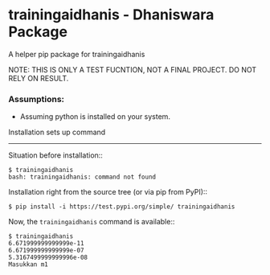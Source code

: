 # trainingaidhanis - Dhaniswara Package
A helper pip package for trainingaidhanis

NOTE: THIS IS ONLY A TEST FUCNTION, NOT A FINAL PROJECT. DO NOT RELY ON RESULT.

### Assumptions:
+ Assuming python is installed on your system.

Installation sets up command
**************************************

Situation before installation::

    $ trainingaidhanis
    bash: trainingaidhanis: command not found

Installation right from the source tree (or via pip from PyPI)::

    $ pip install -i https://test.pypi.org/simple/ trainingaidhanis
   

Now, the ``trainingaidhanis`` command is available::

    $ trainingaidhanis
    6.671999999999999e-11
    6.671999999999999e-07
    5.3167499999999996e-08
    Masukkan m1
